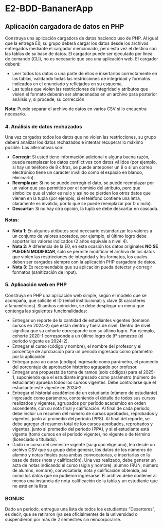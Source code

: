 # E2-BDD-BananerApp

## Aplicación cargadora de datos en PHP

Construya una aplicación cargadora de datos haciendo uso de PHP. Al igual que la entrega E0, su grupo deberá cargar los datos desde los archivos entregados mediante el cargador mencionado, pero esta vez el destino son las tablas de su base de datos. El cargador puede ser ejecutado por línea de comando (CLI), no es necesario que sea una aplicación web. El cargador deberá:

- Leer todos los datos o una parte de ellos e insertarlos correctamente en las tablas, validando todas las restricciones de integridad y formatos indicados en el enunciado y reflejados en su esquema.
- Las tuplas que violen las restricciones de integridad y atributos que violen el formato deberán ser almacenadas en un archivo para posterior análisis y, si procede, su corrección.

**Nota**: Puede separar el archivo de datos en varios CSV si lo encuentra necesario.

### 4. Análisis de datos rechazados

Una vez cargados todos los datos que no violen las restricciones, su grupo deberá analizar los datos rechazados e intentar recuperar lo máximo posible. Las alternativas son:

- **Corregir**: Si usted tiene información adicional o alguna buena razón, puede reemplazar los datos conflictivos con datos válidos (por ejemplo, si hay un teléfono de 8 cifras, se puede anteponer un 9 o si un correo electrónico tiene un carácter inválido como el espacio en blanco, eliminarlo).
- **Reemplazar**: Si no se puede corregir el dato, se puede reemplazar por un valor que sea permitido por el dominio del atributo, pero que simbolice que el valor es nulo y así no se pierden los otros datos que vienen en la tupla (por ejemplo, si el teléfono contiene una letra, claramente es inválido, por lo que se puede reemplazar por 0 o nulo).
- **Descartar**: Si no hay otra opción, la tupla se debe descartar en cascada.

#### Notas:

- **Nota 1**: En algunos atributos será necesario estandarizar los valores a un conjunto de valores acotados, por ejemplo, el último logro debe soportar los valores indicados (2 años equivale a nivel 4).
- **Nota 2**: A diferencia de la E0, en esta ocasión los datos originales **NO SE PUEDEN MODIFICAR**, solo se permite modificar el archivo de los datos que violen las restricciones de integridad y los formatos, los cuales deben ser cargados siempre con la aplicación PHP cargadora de datos.
- **Nota 3**: Es recomendable que su aplicación pueda detectar y corregir formatos (sanitización de input).

### 5. Aplicación web en PHP

Construya en PHP una aplicación web simple, según el modelo que se acompaña, que solicite el ID (email institucional) y clave (8 caracteres alfanuméricos). Si ambos coinciden, se debe desplegar un menú que contenga las siguientes funcionalidades:

- Entregar un reporte de la cantidad de estudiantes vigentes (tomaron cursos en 2024-2) que están dentro y fuera de nivel. Dentro de nivel significa que su cohorte corresponde con su último logro. Por ejemplo, cohorte 2020-1 corresponde a un último logro de 9° semestre (el período vigente es 2024-2).
- Entregar el curso (código y nombre), el nombre del profesor y el porcentaje de aprobación para un período ingresado como parámetro por la aplicación.
- Entregar para un curso (código) ingresado como parámetro, el promedio del porcentaje de aprobación histórico agrupado por profesor.
- Entregar una propuesta de toma de ramos (solo códigos) para el 2025-1, suponiendo que el estudiante ingresado como parámetro (número de estudiante) aprueba todos los cursos vigentes. Debe controlarse que el estudiante esté vigente en 2024-2.
- Entregar el historial académico de un estudiante (número de estudiante) ingresado como parámetro, conteniendo el detalle de todos sus cursos realizados y vigentes, agrupados por período académico en orden ascendente, con su nota final y calificación. Al final de cada período, debe incluir un resumen del número de cursos aprobados, reprobados y vigentes, junto al promedio del período (PPS). Al final del reporte, se debe agregar el resumen total de los cursos aprobados, reprobados y vigentes, junto al promedio del período (PPA), y si el estudiante está vigente (tomó cursos en el período vigente), no vigente o de término (licenciado o titulado).
- Dado un curso del semestre vigente (su grupo elige uno), lea desde un archivo CSV que su grupo debe generar, los datos de los números de alumno y notas finales para ambas convocatorias, e insertarlas en la base de datos (nota y calificación). Una vez realizado, debe generar un acta de notas indicando el curso (sigla y nombre), alumno (RUN, número de alumno, nombre), convocatoria, nota y calificación obtenida, así como los datos que no pudieron ingresarse. El archivo debe contener al menos una instancia de nota-calificación de la tabla y un estudiante que no esté en la lista.

### BONUS:

Dado un período, entregue una lista de todos los estudiantes "Desertores", es decir, que se retiraron (ya sea oficialmente) de la universidad o suspendieron por más de 2 semestres sin reincorporarse.
